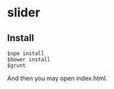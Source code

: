 slider
======

Install
----------

    $npm install
    $bower install
    $grunt
    
And then you may open index.html.
